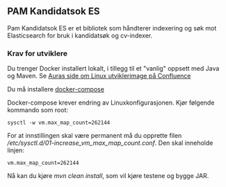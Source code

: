 ## PAM Kandidatsok ES

Pam Kandidatsok ES er et bibliotek som håndterer indexering og søk mot Elasticsearch for bruk i 
kandidatsøk og cv-indexer. 

### Krav for utviklere
Du trenger Docker installert lokalt, i tillegg til et "vanlig" oppsett med Java og Maven. Se 
[Auras side om Linux utviklerimage på 
Confluence](https://confluence.adeo.no/display/AURA/Linux+utviklerimage)

Du må installere [docker-compose](https://docs.docker.com/compose/install/#install-compose)

Docker-compose krever endring av Linuxkonfigurasjonen. Kjør følgende kommando som root:
```
sysctl -w vm.max_map_count=262144
```

For at innstillingen skal være permanent må du opprette filen 
*/etc/sysctl.d/01-increase_vm_max_map_count.conf*. Den skal inneholde linjen:

```
vm.max_map_count=262144
```

Nå kan du kjøre *mvn clean install*, som vil kjøre testene og bygge JAR.
